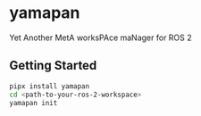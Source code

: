 # yamapan

Yet Another MetA worksPAce maNager for ROS 2

## Getting Started

```sh
pipx install yamapan
cd <path-to-your-ros-2-workspace>
yamapan init
```
